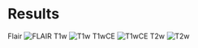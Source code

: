 # Results
Flair
![FLAIR](https://user-images.githubusercontent.com/90346002/145661773-0765f50b-4463-47ab-aa6f-eb2241606be6.gif)
T1w
![T1w](https://user-images.githubusercontent.com/90346002/145661780-c823d881-1178-4af2-a916-467664b306dd.gif)
T1wCE
![T1wCE](https://user-images.githubusercontent.com/90346002/145661783-8ebd6f9b-e618-41d0-9016-27907030f8d4.gif)
T2w
![T2w](https://user-images.githubusercontent.com/90346002/145661786-acc82213-46ea-4ec0-a6ab-31721ea43056.gif)
